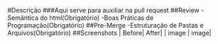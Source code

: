 #Descrição
###Aqui serve para auxiliar na pull request
##Review
-Semântica do html(Obrigatório)
-Boas Práticas de Programação(Obrigatório)
##Pre-Merge
-Estruturação de Pastas e Arquivos(Obrigatório)
##Screenshots
| Before| After|
| image | image|
